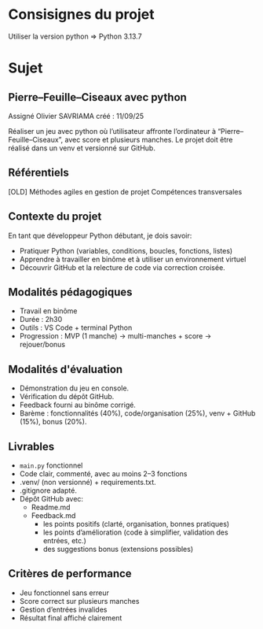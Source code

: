 # Consisignes du projet #

Utiliser la version python => Python 3.13.7


# Sujet #
## Pierre–Feuille–Ciseaux avec python ##
Assigné Olivier SAVRIAMA
créé : 11/09/25

Réaliser un jeu avec python où l’utilisateur affronte l’ordinateur à “Pierre–Feuille–Ciseaux”, avec score et plusieurs manches.
Le projet doit être réalisé dans un venv et versionné sur GitHub.

## Référentiels ##
[OLD] Méthodes agiles en gestion de projet
Compétences transversales

## Contexte du projet ##
En tant que développeur Python débutant, je dois savoir:

- Pratiquer Python (variables, conditions, boucles, fonctions, listes)
- Apprendre à travailler en binôme et à utiliser un environnement virtuel
- Découvrir GitHub et la relecture de code via correction croisée.

## Modalités pédagogiques ##
- Travail en binôme
- Durée : 2h30
- Outils : VS Code + terminal Python
- Progression : MVP (1 manche) → multi-manches + score → rejouer/bonus

## Modalités d'évaluation ##
- Démonstration du jeu en console.
- Vérification du dépôt GitHub.
- Feedback fourni au binôme corrigé.
- Barème : fonctionnalités (40%), code/organisation (25%), venv + GitHub (15%), bonus (20%).

## Livrables ##
- `main.py` fonctionnel  
- Code clair, commenté, avec au moins 2–3 fonctions 
- .venv/ (non versionné) + requirements.txt.
- .gitignore adapté.
- Dépôt GitHub avec:
  - Readme.md
  - Feedback.md
    - les points positifs (clarté, organisation, bonnes pratiques)  
	- les points d’amélioration (code à simplifier, validation des entrées, etc.)  
    - des suggestions bonus (extensions possibles) 

## Critères de performance ##
- Jeu fonctionnel sans erreur  
- Score correct sur plusieurs manches  
- Gestion d’entrées invalides  
- Résultat final affiché clairement  
